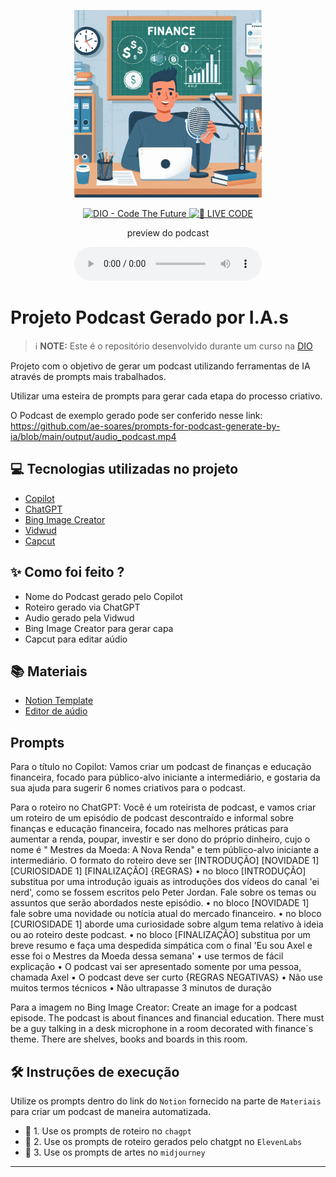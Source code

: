 <p align="center">
<img 
    src="./.github/assets/Podcast_Financas.jpg"
    width="300"
/>
</p>

<p align="center">
<a href="https://dio.me/">
    <img 
        src="https://img.shields.io/badge/DIO-Code_The_Future-28DA77?logo=youtube" 
        alt="DIO - Code The Future">
</a>
<a href="https://dio.me/">
<img 
    src="https://img.shields.io/badge/🔴_LIVE_CODE-FF5E72" 
    alt="🔴 LIVE CODE">
</a>
</p>

<p align="center">
    preview do podcast
</p>

<div align="center">
    <audio src="output/podcast_editado.MP3" controls title="Podcast editado"></audio>
</div>

# Projeto Podcast Gerado por I.A.s


 > ℹ️ **NOTE:** Este é o repositório desenvolvido durante um curso na [DIO](https://dio.me)

Projeto com o objetivo de gerar um podcast utilizando ferramentas de IA através de prompts mais trabalhados.

Utilizar uma esteira de prompts para gerar cada etapa do processo criativo.

O Podcast de exemplo gerado pode ser conferido nesse link: https://github.com/ae-soares/prompts-for-podcast-generate-by-ia/blob/main/output/audio_podcast.mp4

## 💻 Tecnologias utilizadas no projeto

- [Copilot](https://copilot.microsoft.com/)
- [ChatGPT](https://chat.openai.com/) 
- [Bing Image Creator](https://www.bing.com/images/create)
- [Vidwud](https://pt.vidwud.com/gerador-de-voz-ia.html)
- [Capcut](https://www.capcut.com/pt-br/)

## ✨ Como foi feito ?

- Nome do Podcast gerado pelo Copilot
- Roteiro gerado via ChatGPT
- Audio gerado pela Vidwud
- Bing Image Creator para gerar capa
- Capcut para editar aúdio

## 📚 Materiais

- [Notion Template](https://helpful-jump-17b.notion.site/PAS-Podcast-AI-Studio-210489e15d7a4a73b743bb159e45d06f?pvs=4)
- [Editor de aúdio](https://www.capcut.com/editor?from_page=landing_page&__action_from=picture_V%C3%ADdeos%20profissionais%20em%20minutos,%20n%C3%A3o%20em%20horas.)

## Prompts

Para o título no Copilot:
Vamos criar um podcast de finanças e educação financeira, focado para público-alvo iniciante a intermediário, e gostaria da sua ajuda para sugerir 6 nomes criativos para o podcast. 

Para o roteiro no ChatGPT:
Você é um roteirista de podcast, e vamos criar um roteiro de um episódio de podcast descontraído e informal sobre finanças e educação financeira, focado nas melhores práticas para aumentar a renda, poupar, investir e ser dono do próprio dinheiro, cujo o nome é " Mestres da Moeda: A Nova Renda" e tem público-alvo iniciante a intermediário. 
O formato do roteiro deve ser 
[INTRODUÇÃO] 
[NOVIDADE 1] 
[CURIOSIDADE 1] 
[FINALIZAÇÃO]
{REGRAS}
•	no bloco [INTRODUÇÃO] substitua por uma introdução iguais as introduções dos vídeos do canal 'ei nerd', como se fossem escritos pelo Peter Jordan. Fale sobre os temas ou assuntos que serão abordados neste episódio.
•	no bloco [NOVIDADE 1] fale sobre uma novidade ou notícia atual do mercado financeiro.
•	no bloco [CURIOSIDADE 1] aborde uma curiosidade sobre algum tema relativo à ideia ou ao roteiro deste podcast.
•	no bloco [FINALIZAÇÃO] substitua por um breve resumo e faça uma despedida simpática com o final 'Eu sou Axel e esse foi o Mestres da Moeda dessa semana'
•	use termos de fácil explicação
•	O podcast vai ser apresentado somente por uma pessoa, chamada Axel
•	O podcast deve ser curto
{REGRAS NEGATIVAS}
•	Não use muitos termos técnicos
•	Não ultrapasse 3 minutos de duração

Para a imagem no Bing Image Creator:
Create an image for a podcast episode. The podcast is about finances and financial education. There must be a guy talking in a desk microphone in a room decorated with finance´s theme. There are shelves, books and boards in this room.

## 🛠️ Instruções de execução

Utilize os prompts dentro do link do `Notion` fornecido na parte de `Materiais` para criar um podcast de maneira automatizada.

- 🤖 1. Use os prompts de roteiro no `chagpt`
- 🤖 2. Use os prompts de roteiro gerados pelo chatgpt no  `ElevenLabs`
- 🤖 3. Use os prompts de artes no `midjourney`



---

